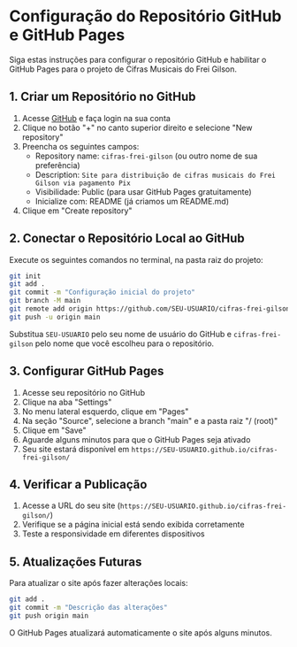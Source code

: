 # Configuração do Repositório GitHub e GitHub Pages

Siga estas instruções para configurar o repositório GitHub e habilitar o GitHub Pages para o projeto de Cifras Musicais do Frei Gilson.

## 1. Criar um Repositório no GitHub

1. Acesse [GitHub](https://github.com/) e faça login na sua conta
2. Clique no botão "+" no canto superior direito e selecione "New repository"
3. Preencha os seguintes campos:
   - Repository name: `cifras-frei-gilson` (ou outro nome de sua preferência)
   - Description: `Site para distribuição de cifras musicais do Frei Gilson via pagamento Pix`
   - Visibilidade: Public (para usar GitHub Pages gratuitamente)
   - Inicialize com: README (já criamos um README.md)
4. Clique em "Create repository"

## 2. Conectar o Repositório Local ao GitHub

Execute os seguintes comandos no terminal, na pasta raiz do projeto:

```bash
git init
git add .
git commit -m "Configuração inicial do projeto"
git branch -M main
git remote add origin https://github.com/SEU-USUARIO/cifras-frei-gilson.git
git push -u origin main
```

Substitua `SEU-USUARIO` pelo seu nome de usuário do GitHub e `cifras-frei-gilson` pelo nome que você escolheu para o repositório.

## 3. Configurar GitHub Pages

1. Acesse seu repositório no GitHub
2. Clique na aba "Settings"
3. No menu lateral esquerdo, clique em "Pages"
4. Na seção "Source", selecione a branch "main" e a pasta raiz "/ (root)"
5. Clique em "Save"
6. Aguarde alguns minutos para que o GitHub Pages seja ativado
7. Seu site estará disponível em `https://SEU-USUARIO.github.io/cifras-frei-gilson/`

## 4. Verificar a Publicação

1. Acesse a URL do seu site (`https://SEU-USUARIO.github.io/cifras-frei-gilson/`)
2. Verifique se a página inicial está sendo exibida corretamente
3. Teste a responsividade em diferentes dispositivos

## 5. Atualizações Futuras

Para atualizar o site após fazer alterações locais:

```bash
git add .
git commit -m "Descrição das alterações"
git push origin main
```

O GitHub Pages atualizará automaticamente o site após alguns minutos.
